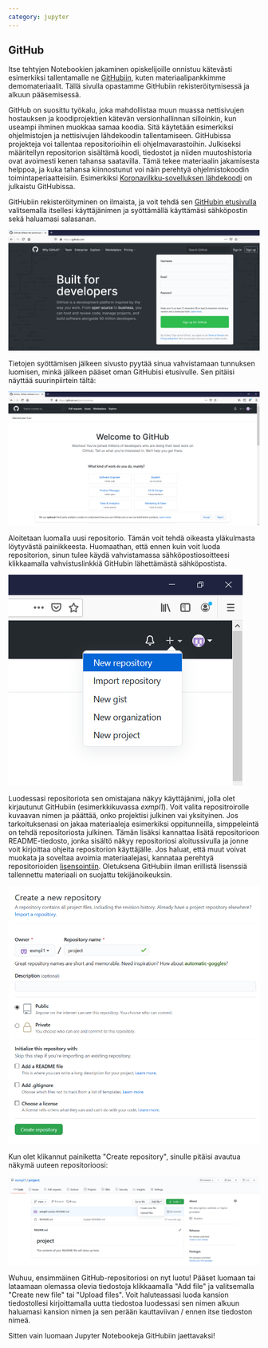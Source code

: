 ```yaml
---
category: jupyter
---
```


## GitHub

Itse tehtyjen Notebookien jakaminen opiskelijoille onnistuu kätevästi esimerkiksi tallentamalle ne [GitHubiin](https://github.com/), kuten materiaalipankkimme demomateriaalit. Tällä sivulla opastamme GitHubiin rekisteröitymisessä ja alkuun pääsemisessä.

GitHub on suosittu työkalu, joka mahdollistaa muun muassa nettisivujen hostauksen ja koodiprojektien kätevän versionhallinnan silloinkin, kun useampi ihminen muokkaa samaa koodia. Sitä käytetään esimerkiksi ohjelmistojen ja nettisivujen lähdekoodin tallentamiseen. GitHubissa projekteja voi tallentaa repositorioihin eli ohjelmavarastoihin. Julkiseksi määritellyn repositorion sisältämä koodi, tiedostot ja niiden muutoshistoria ovat avoimesti kenen tahansa saatavilla. Tämä tekee materiaalin jakamisesta helppoa, ja kuka tahansa kiinnostunut voi näin perehtyä ohjelmistokoodin toimintaperiaatteisiin. Esimerkiksi [Koronavilkku-sovelluksen lähdekoodi](https://github.com/THLfi) on julkaistu GitHubissa.

GitHubiin rekisteröityminen on ilmaista, ja voit tehdä sen [GitHubin etusivulla](https://github.com/) valitsemalla itsellesi käyttäjänimen ja syöttämällä käyttämäsi sähköpostin sekä haluamasi salasanan.

![GitHub-tunnuksen luominen](../assets/img/github-signup.png)

Tietojen syöttämisen jälkeen sivusto pyytää sinua vahvistamaan tunnuksen luomisen, minkä jälkeen pääset oman GitHubisi etusivulle. Sen pitäisi näyttää suurinpiirtein tältä:

![GitHub-etusivu](../assets/img/github-signedin.png)

Aloitetaan luomalla uusi repositorio. Tämän voit tehdä oikeasta yläkulmasta löytyvästä painikkeesta. Huomaathan, että ennen kuin voit luoda repositorion, sinun tulee käydä vahvistamassa sähköpostiosoitteesi klikkaamalla vahvistuslinkkiä GitHubin lähettämästä sähköpostista.

![GitHub uusi repositorio](../assets/img/github-new-repo.png)

Luodessasi repositoriota sen omistajana näkyy käyttäjänimi, jolla olet kirjautunut GitHubiin (esimerkkikuvassa _exmpl1_). Voit valita repositroirolle kuvaavan nimen ja päättää, onko projektisi julkinen vai yksityinen. Jos tarkoituksenasi on jakaa materiaaleja esimerkiksi oppitunneilla, simppeleintä on tehdä repositoriosta julkinen. Tämän lisäksi kannattaa lisätä repositorioon README-tiedosto, jonka sisältö näkyy repositoriosi aloitussivulla ja jonne voit kirjoittaa ohjeita repositorion käyttäjälle. Jos haluat, että muut voivat muokata ja soveltaa avoimia materiaalejasi, kannataa perehtyä repositorioiden [lisensointiin](https://docs.github.com/en/free-pro-team@latest/github/creating-cloning-and-archiving-repositories/licensing-a-repository). Oletuksena GitHubiin ilman erillistä lisenssiä tallennettu materiaali on suojattu tekijänoikeuksin.

![GitHub repositorion luominen](../assets/img/github-create-new-repo.png)

Kun olet klikannut painiketta "Create repository", sinulle pitäisi avautua näkymä uuteen repositorioosi:

![GitHub-repositorio](../assets/img/github-project.png)

Wuhuu, ensimmäinen GitHub-repositoriosi on nyt luotu! Pääset luomaan tai lataamaan olemassa olevia tiedostoja klikkaamalla "Add file" ja valitsemalla "Create new file" tai "Upload files". Voit haluteassasi luoda kansion tiedostollesi kirjoittamalla uutta tiedostoa luodessasi sen nimen alkuun haluamasi kansion nimen ja sen perään kauttaviivan / ennen itse tiedoston nimeä.

Sitten vain luomaan Jupyter Notebookeja GitHubiin jaettavaksi!